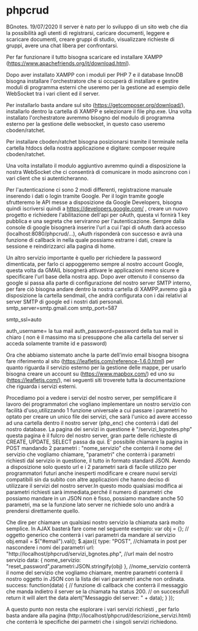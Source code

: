 # phpcrud
BGnotes. 19/07/2020
Il server è nato per lo sviluppo di un sito web che dia la possibilità agli utenti di registrarsi, caricare documenti, leggere e scaricare documenti, creare gruppi di studio,
visualizzare richieste di gruppi, avere una chat libera per confrontarsi.

Per far funzionare il tutto bisogna scaricare ed installare XAMPP (https://www.apachefriends.org/it/download.html).

Dopo aver installato XAMPP con i moduli per PHP 7 e il database InnoDB bisogna installare l'orchestratore che si occuperà di installare e gestire moduli di programma
esterni che useremo per la gestione ad esempio delle WebSocket tra i vari client ed il server.

Per installarlo basta andare sul sito (https://getcomposer.org/download/), installarlo dentro la cartella di XAMPP e selezionare il file php.exe.
Una volta installato l'orchestratore avremmo bisogno del modulo di programma esterno per la gestione delle websocket, in questo caso useremo
cboden/ratchet.

Per installare cboden/ratchet bisogna posizionarsi tramite il terminale nella cartella htdocs della nostra applicazione e digitare:
composer require cboden/ratchet.

Una volta installato il modulo aggiuntivo avremmo quindi a disposizione la nostra WebSocket che ci consentirà di comunicare in modo asincrono con i vari client
che si autenticheranno.

Per l'autenticazione ci sono 2 modi differenti, registrazione manuale inserendo i dati o login tramite Google.
Per il login tramite google sfrutteremo le API messe a disposizione da Google Developers, bisogna quindi iscriversi quindi a https://developers.google.com/ , creare un nuovo progetto
e richiedere l'abilitazione dell'api per oAuth, questa vi fornirà 1 key pubblica e una segreta che serviranno per l'autenticazione.
Sempre dalla console di google bisognerà inserire l'url a cui l'api di oAuth darà accesso (localhost:8080/phpcrud/...), oAuth risponderà con successo e avrà una funzione
di callback in nella quale possiamo estrarre i dati, creare la sessione e reindirizzarci alla pagina di home.

Un altro servizio importante è quello per richiedere la password dimenticata, per farlo ci appoggeremo sempre al nostro account Google, questa volta da GMAIL bisognerà attivare
le applicazioni meno sicure e specificare l'url base della nostra app.
Dopo aver ottenuto il consenso da google si passa alla parte di configurazione del nostro server SMTP interno, per fare ciò bisogna andare dentro la nostra cartella di XAMPP,avremo
già a disposizione la cartella sendmail, che andrà configurata con i dai relativi al server SMTP di google ed i nostri dati personali.
smtp_server=smtp.gmail.com
smtp_port=587

smtp_ssl=auto

auth_username= la tua mail
auth_password=password della tua mail in chiaro ( non è il massimo ma si presuppone che alla cartella del server si acceda solamente tramite id e password)


Ora che abbiamo sistemato anche la parte dell'invio email bisogna bisogna fare riferimento al sito (https://leafletjs.com/reference-1.6.0.html) per quanto riguarda il servizio
esterno per la gestione delle mappe, per usarlo bisogna creare un account su (https://www.mapbox.com/) ed uno su (https://leafletjs.com/), nei seguenti siti troverete tutta
la documentazione che riguarda i servizi esterni.

Procediamo poi a vedere i servizi del nostro server, per semplificare il lavoro dei programmatori che vogliano implementare un nostro servizio con facilità d'uso,utilizzando 1 
funzione universale a cui passare i parametri ho optato per creare un unico file dei servizi, che sarà l'unico ad avere accesso ad una cartella dentro il nostro server (php_enc) 
che conterrà i dati del nostro database.
La pagina dei servizi in questione è "/servizi_bgnotes.php" questa pagina è il fulcro del nostro server, gran parte delle richieste di CREATE, UPDATE, SELECT passa da qui.
E' possibile chiamare la pagina in POST mandando 2 parametri : "nome_servizio" che conterrà il nome del servizio che vogliamo chiamare, "parametri" che conterrà i parametri
richiesti dal servizio in questione, il tutto in formato standard JSON. 
Avendo a disposizione solo questo url e i 2 parametri sarà di facile utilizzo per programmatori futuri anche inesperti modificare e creare nuovi servizi compatibili sin da subito
con altre applicazioni che hanno deciso di utilizzare il servizi del nostro server.In questo modo qualsiasi modifica ai parametri richiesti sarà immediata,perché il numero di 
parametri che possiamo mandare in un JSON non è fisso, possiamo mandare anche 50 parametri, ma se la funzione lato server ne richiede solo uno andrà a prendersi direttamente quello.

Che dire per chiamare un qualsiasi nostro servizio la chiamata sarà molto semplice.
In AJAX basterà fare come nel seguente esempio:
var obj = {}; // oggetto generico che conterrà i vari parametri da mandare al servizio
	obj.email = $("#email").val();
     $.ajax({
         type: "POST", //chiamata in post per nascondere i nomi dei parametri 
         url: "http://localhost/phpcrud/servizi_bgnotes.php", //url main del nostro servizio
         data: { nome_servizio: "reset_password",parametri:JSON.stringify(obj) }, //nome_servizio conterrà il nome del servizio che vogliamo chiamare, mentre parametri conterrà il nostro  oggetto in JSON con la lista dei vari parametri anche non ordinata.
         success: function(data) { // funzione di callback che conterrà il messaggio che manda indietro il server se la chiamata ha status 200.
            // on successfull return it will alert the data 
			alert("Messaggio del server: " + data);
         }
      });
      
      
A questo punto non resta che esplorare i vari servizi richiesti , per farlo basta andare alla pagina (http://localhost/phpcrud/descrizione_servizi.html) che conterrà
le specifiche dei parmetri che i singoli servizi richiedono.
